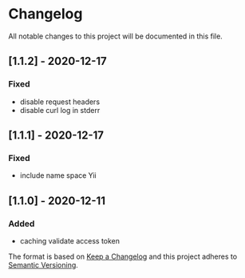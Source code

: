 # Changelog
All notable changes to this project will be documented in this file.

## [1.1.2] - 2020-12-17
### Fixed
- disable request headers
- disable curl log in stderr

## [1.1.1] - 2020-12-17
### Fixed
- include name space Yii

## [1.1.0] - 2020-12-11
### Added
- caching validate access token

The format is based on [Keep a Changelog](http://keepachangelog.com/en/1.0.0/)
and this project adheres to [Semantic Versioning](http://semver.org/spec/v2.0.0.html).
